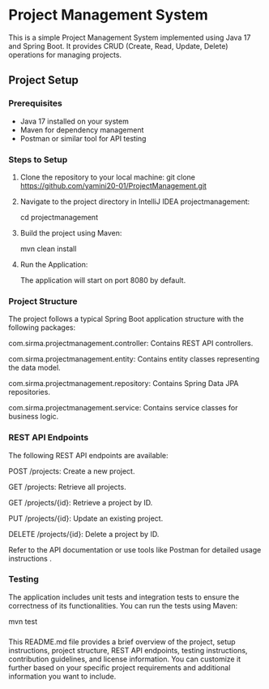 # Project Management System

This is a simple Project Management System implemented using Java 17 and Spring Boot. It provides CRUD (Create, Read, Update, Delete) operations for managing projects.

## Project Setup

### Prerequisites
- Java 17 installed on your system
- Maven for dependency management
- Postman or similar tool for API testing

### Steps to Setup
1. Clone the repository to your local machine:
   git clone https://github.com/yamini20-01/ProjectManagement.git

2. Navigate to the project directory in IntelliJ IDEA projectmanagement:

   cd projectmanagement
   
4. Build the project using Maven:

   mvn clean install
   
6. Run the Application:

   The application will start on port 8080 by default.
   

### Project Structure
The project follows a typical Spring Boot application structure with the following packages:

com.sirma.projectmanagement.controller: Contains REST API controllers.

com.sirma.projectmanagement.entity: Contains entity classes representing the data model.

com.sirma.projectmanagement.repository: Contains Spring Data JPA repositories.

com.sirma.projectmanagement.service: Contains service classes for business logic.

### REST API Endpoints
The following REST API endpoints are available:

POST /projects: Create a new project.

GET /projects: Retrieve all projects.

GET /projects/{id}: Retrieve a project by ID.

PUT /projects/{id}: Update an existing project.

DELETE /projects/{id}: Delete a project by ID.

Refer to the API documentation or use tools like Postman for detailed usage instructions .

### Testing
The application includes unit tests and integration tests to ensure the correctness of its functionalities. You can run the tests using Maven:

mvn test

###
This README.md file provides a brief overview of the project, setup instructions, project structure, REST API endpoints, testing instructions, contribution guidelines, and license information. You can customize it further based on your specific project requirements and additional information you want to include.

